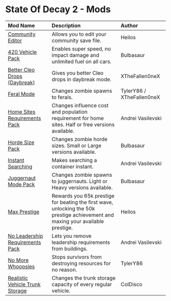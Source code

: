 # State Of Decay 2 - Mods

| **Mod Name** | **Description** | **Author** |
| :----------- | :-------------- | :--------- |
| [Community Editor](https://github.com/JDimensional/SOD2-Mods/raw/master/Community%20Editor.zip) | Allows you to edit your community save file. | Heilos |
| [420 Vehicle Pack](https://github.com/JDimensional/SOD2-Mods/raw/master/420%20Vehicle%20Pack.zip) | Enables super speed, no impact damage and unlimited fuel on all cars. | Bulbasaur |
| [Better Cleo Drops (Daybreak)](https://github.com/JDimensional/SOD2-Mods/raw/master/Better%20Cleo%20Drops%20(Daybreak).zip) | Gives you better Cleo drops in daybreak mode. | XTheFallen0neX |
| [Feral Mode](https://github.com/JDimensional/SOD2-Mods/raw/master/Feral%20Mode.zip) | Changes zombie spawns to ferals. | TylerY86 / XTheFallen0neX |
| [Home Sites Requirements Pack](https://github.com/JDimensional/SOD2-Mods/raw/master/Home%20Sites%20Requirements%20Pack.zip) | Changes influence cost and population requirement for home sites. Half or free versions available. | Andrei Vasilevski |
| [Horde Size Pack](https://github.com/JDimensional/SOD2-Mods/raw/master/Horde%20Size%20Pack.zip) | Changes zombie horde sizes. Small or Large versions available. | Bulbasaur |
| [Instant Searching](https://github.com/JDimensional/SOD2-Mods/raw/master/Instant%20Searching.zip) | Makes searching a container instant. | Andrei Vasilevski |
| [Juggernaut Mode Pack](https://github.com/JDimensional/SOD2-Mods/raw/master/Juggernaut%20Mode%20Pack.zip) | Changes zombie spawns to juggernauts. Light or Heavy versions available. | Bulbasaur |
| [Max Prestige](https://github.com/JDimensional/SOD2-Mods/raw/master/Max%20Prestige.zip) | Rewards you 65k prestige for beating the first wave, unlocking the 50k prestige achievement and maxing your available prestige. | Heilos |
| [No Leadership Requirements Pack](https://github.com/JDimensional/SOD2-Mods/raw/master/No%20Leadership%20Requirements%20Pack.zip) | Lets you remove leadership requirements from buildings. | Andrei Vasilevski |
| [No More Whoopsies](https://github.com/JDimensional/SOD2-Mods/raw/master/No%20More%20Whoopsies.zip) | Stops survivors from destroying resources for no reason. | TylerY86 |
| [Realistic Vehicle Trunk Storage](https://github.com/JDimensional/SOD2-Mods/raw/master/Realistic%20Vehicle%20Trunk%20Storage.zip) | Changes the trunk storage capacity of every regular vehicle. | ColDisco |

